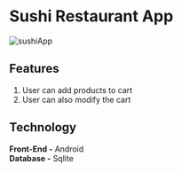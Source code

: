# Sushi Restaurant App

![sushiApp](https://user-images.githubusercontent.com/89362925/158036530-011ce139-30a0-4f1b-91e0-91aa68a53658.gif)

## Features
1. User can add products to cart
2. User can also modify the cart

## Technology
**Front-End -** Android <br>
**Database -** Sqlite <br>
